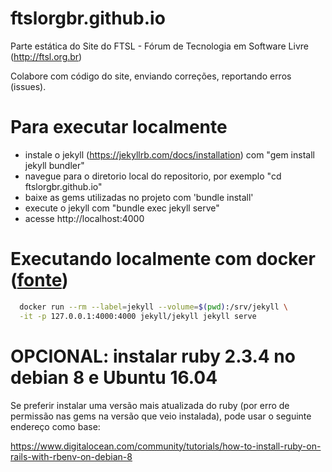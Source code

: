 # ftslorgbr.github.io
Parte estática do Site do FTSL - Fórum de Tecnologia em Software Livre (http://ftsl.org.br)

Colabore com código do site, enviando correções, reportando erros (issues).

# Para executar localmente
* instale o jekyll (https://jekyllrb.com/docs/installation) com "gem install jekyll bundler"
* navegue para o diretorio local do repositorio, por exemplo "cd ftslorgbr.github.io"
* baixe as gems utilizadas no projeto com 'bundle install'
* execute o jekyll com "bundle exec jekyll serve"
* acesse http://localhost:4000

# Executando localmente com docker ([fonte](https://github.com/jekyll/docker/wiki/Usage:-Running))
```sh
  docker run --rm --label=jekyll --volume=$(pwd):/srv/jekyll \
  -it -p 127.0.0.1:4000:4000 jekyll/jekyll jekyll serve
```

# OPCIONAL: instalar ruby 2.3.4 no debian 8 e Ubuntu 16.04
Se preferir  instalar uma versão mais atualizada do ruby (por erro de permissão nas gems na versão que veio instalada), pode usar o seguinte endereço como base:

https://www.digitalocean.com/community/tutorials/how-to-install-ruby-on-rails-with-rbenv-on-debian-8
